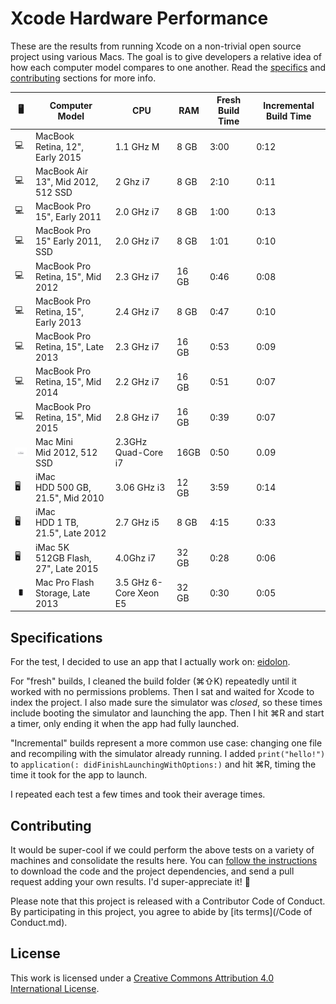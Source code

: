 Xcode Hardware Performance
==========================

These are the results from running Xcode on a non-trivial open source project using various Macs. The goal is to give developers a relative idea of how each computer model compares to one another. Read the [specifics](#specifications) and [contributing](#contributing) sections for more info.

🖥 |Computer Model | CPU | RAM | Fresh Build Time | Incremental Build Time |
--- | -------------- | --- | --- | ---------------- | ---------------------- |
💻 | MacBook </br>Retina, 12", Early 2015 | 1.1 GHz M | 8 GB | 3:00 | 0:12
💻 | MacBook Air </br>13", Mid 2012, 512 SSD | 2 Ghz i7 | 8 GB | 2:10 | 0:11
💻 | MacBook Pro </br>15", Early 2011 | 2.0 GHz i7 | 8 GB | 1:00 | 0:13
💻 | MacBook Pro </br>15" Early 2011, SSD | 2.0 GHz i7 | 8 GB | 1:01 | 0:10 
💻 | MacBook Pro </br>Retina, 15", Mid 2012 | 2.3 GHz i7 | 16 GB | 0:46 | 0:08
💻 | MacBook Pro </br>Retina, 15", Early 2013 | 2.4 GHz i7 | 8 GB | 0:47 | 0:10
💻 | MacBook Pro </br>Retina, 15", Late 2013 | 2.3 GHz i7 | 16 GB | 0:53 | 0:09
💻 | MacBook Pro </br>Retina, 15", Mid 2014 | 2.2 GHz i7 | 16 GB | 0:51 | 0:07
💻 | MacBook Pro </br>Retina, 15", Mid 2015 | 2.8 GHz i7 | 16 GB | 0:39 | 0:07
![](assets/mini.jpg) | Mac Mini </br> Mid 2012, 512 SSD | 2.3GHz Quad-Core i7 | 16GB | 0:50 | 0.09
🖥 | iMac </br>HDD 500 GB, 21.5", Mid 2010 | 3.06 GHz i3 | 12 GB | 3:59 | 0:14
🖥 | iMac </br>HDD 1 TB, 21.5", Late 2012 | 2.7 GHz i5 | 8 GB | 4:15 | 0:33
🖥 | iMac 5K </br>512GB Flash, 27", Late 2015 | 4.0Ghz i7 | 32 GB | 0:28 | 0:06|
![](assets/pro.jpg) | Mac Pro Flash Storage, Late 2013 | 3.5 GHz 6-Core Xeon E5 | 32 GB | 0:30 | 0:05




Specifications
--------------

For the test, I decided to use an app that I actually work on: [eidolon](https://github.com/artsy/eidolon). 

For "fresh" builds, I cleaned the build folder (⌘⇧K) repeatedly until it worked with no permissions problems. Then I sat and waited for Xcode to index the project. I also made sure the simulator was _closed_, so these times include booting the simulator and launching the app. Then I hit ⌘R and start a timer, only ending it when the app had fully launched.

"Incremental" builds represent a more common use case: changing one file and recompiling with the simulator already running. I added `print("hello!")` to `application(: didFinishLaunchingWithOptions:)` and hit ⌘R, timing the time it took for the app to launch. 

I repeated each test a few times and took their average times. 

Contributing
------------

It would be super-cool if we could perform the above tests on a variety of machines and consolidate the results here. You can [follow the instructions](https://github.com/artsy/eidolon#downloading-the-code) to download the code and the project dependencies, and send a pull request adding your own results. I'd super-appreciate it! :bow:

Please note that this project is released with a Contributor Code of Conduct. By participating in this project, you agree to abide by [its terms](/Code of Conduct.md).

License
-------

This work is licensed under a [Creative Commons Attribution 4.0 International License](http://creativecommons.org/licenses/by/4.0/).
